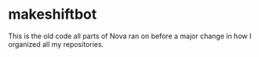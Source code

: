 # makeshiftbot
This is the old code all parts of Nova ran on before a major change in how I organized all my repositories.
